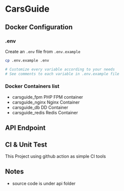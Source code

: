 #  CarsGuide

## Docker Configuration

### .env
Create an `.env` file from `.env.example`
```bash
cp .env.example .env

# Customize every variable according to your needs
# See comments to each variable in .env.example file
```
### Docker Containers list 
- carsguide_fpm   PHP FPM container 
- carsguide_nginx Nginx Container
- carsguide_db DD Container
- carsguide_redis Redis Container


## API Endpoint



## CI & Unit Test
This Project using github action as simple CI tools

## Notes
* source code is under api folder
